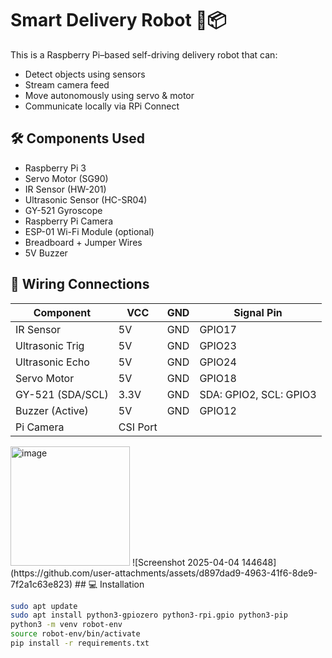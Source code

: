 # Smart Delivery Robot 🤖📦

This is a Raspberry Pi–based self-driving delivery robot that can:
- Detect objects using sensors
- Stream camera feed
- Move autonomously using servo & motor
- Communicate locally via RPi Connect

## 🛠️ Components Used
- Raspberry Pi 3
- Servo Motor (SG90)
- IR Sensor (HW-201)
- Ultrasonic Sensor (HC-SR04)
- GY-521 Gyroscope
- Raspberry Pi Camera
- ESP-01 Wi-Fi Module (optional)
- Breadboard + Jumper Wires
- 5V Buzzer

## 🔌 Wiring Connections

| Component        | VCC  | GND  | Signal Pin |
|------------------|------|------|------------|
| IR Sensor        | 5V   | GND  | GPIO17     |
| Ultrasonic Trig  | 5V   | GND  | GPIO23     |
| Ultrasonic Echo  | 5V   | GND  | GPIO24     |
| Servo Motor      | 5V   | GND  | GPIO18     |
| GY-521 (SDA/SCL) | 3.3V | GND  | SDA: GPIO2, SCL: GPIO3 |
| Buzzer (Active)  | 5V   | GND  | GPIO12    |
| Pi Camera        | CSI Port |


<img width="191" alt="image" src="https://github.com/user-attachments/assets/08f797f5-f265-4fcf-b8a5-d5059b70a09f" />
![Screenshot 2025-04-04 144648](https://github.com/user-attachments/assets/d897dad9-4963-41f6-8de9-7f2a1c63e823)
## 💻 Installation

```bash
sudo apt update
sudo apt install python3-gpiozero python3-rpi.gpio python3-pip
python3 -m venv robot-env
source robot-env/bin/activate
pip install -r requirements.txt


